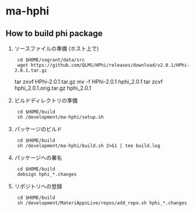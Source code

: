 # ma-hphi

## How to build phi package

1. ソースファイルの準備 (ホスト上で)

        cd $HOME/vagrant/data/src
        wget https://github.com/QLMS/HPhi/releases/download/v2.0.1/HPhi-2.0.1.tar.gz
	tar zxvf HPhi-2.0.1.tar.gz
	mv -f HPhi-2.0.1 hphi_2.0.1
	tar zcvf hphi_2.0.1.orig.tar.gz hphi_2.0.1

2. ビルドディレクトリの準備

        cd $HOME/build
        sh /development/ma-hphi/setup.sh

3. パッケージのビルド

        cd $HOME/build
        sh /development/ma-hphi/build.sh 2>&1 | tee build.log

4. パッケージへの署名

        cd $HOME/build
        debsign hphi_*.changes 

5. リポジトリへの登録

        cd $HOME/build
        sh /development/MateriAppsLive/repos/add_repo.sh hphi_*.changes
